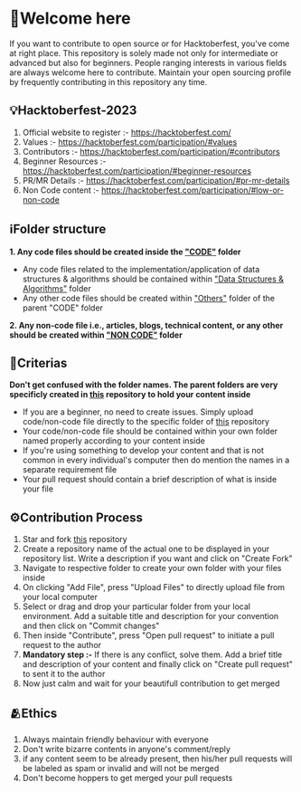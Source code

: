 # 🌸Welcome here
If you want to contribute to open source or for Hacktoberfest, you've come at right place. This repository is solely made not only for intermediate or advanced but also for beginners. People ranging interests in various fields are always welcome here to contribute. Maintain your open sourcing profile by frequently contributing in this repository any time.

## 💡Hacktoberfest-2023
1. Official website to register :- https://hacktoberfest.com/
2. Values :- https://hacktoberfest.com/participation/#values
3. Contributors :- https://hacktoberfest.com/participation/#contributors
4. Beginner Resources :- https://hacktoberfest.com/participation/#beginner-resources
5. PR/MR Details :- https://hacktoberfest.com/participation/#pr-mr-details
6. Non Code content :- https://hacktoberfest.com/participation/#low-or-non-code

## ℹ️Folder structure
**1. Any code files should be created inside the ["CODE"](https://github.com/RitamPaul/Beginner-Friendly/tree/main/CODE) folder**
  + Any code files related to the implementation/application of data structures & algorithms should be contained within ["Data Structures & Algorithms"](https://github.com/RitamPaul/Beginner-Friendly/tree/main/CODE/Data%20Structures%20%26%20Algorithms) folder
  + Any other code files should be created within ["Others"](https://github.com/RitamPaul/Beginner-Friendly/tree/main/CODE/Others) folder of the parent "CODE" folder

**2. Any non-code file i.e., articles, blogs, technical content, or any other should be created within ["NON CODE"](https://github.com/RitamPaul/Beginner-Friendly/tree/main/NON%20CODE) folder**

## 📝Criterias
**Don't get confused with the folder names. The parent folders are very specificly created in [this](https://github.com/RitamPaul/Beginner-Friendly) repository to hold your content inside**
+ If you are a beginner, no need to create issues. Simply upload code/non-code file directly to the specific folder of [this](https://github.com/RitamPaul/Beginner-Friendly) repository
+ Your code/non-code file should be contained within your own folder named properly according to your content inside
+ If you're using something to develop your content and that is not common in every individual's computer then do mention the names in a separate requirement file
+ Your pull request should contain a brief description of what is inside your file

## ⚙️Contribution Process
1. Star and fork [this](https://github.com/RitamPaul/Beginner-Friendly) repository
2. Create a repository name of the actual one to be displayed in your repository list. Write a description if you want and click on "Create Fork"
3. Navigate to respective folder to create your own folder with your files inside
4. On clicking "Add File", press "Upload Files" to directly upload file from your local computer
5. Select or drag and drop your particular folder from your local environment. Add a suitable title and description for your convention and then click on "Commit changes"
6. Then inside "Contribute", press "Open pull request" to initiate a pull request to the author
7. **Mandatory step :-** If there is any conflict, solve them. Add a brief title and description of your content and finally click on "Create pull request" to sent it to the author
8. Now just calm and wait for your beautifull contribution to get merged

## 🫂Ethics
1. Always maintain friendly behaviour with everyone
2. Don't write bizarre contents in anyone's comment/reply
3. if any content seem to be already present, then his/her pull requests will be labeled as spam or invalid and will not be merged
4. Don't become hoppers to get merged your pull requests
